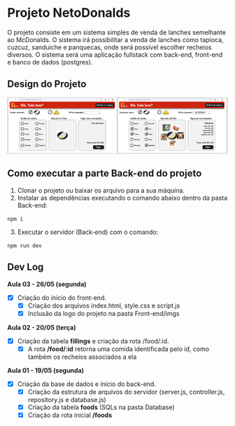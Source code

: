 # Projeto NetoDonalds

O projeto consiste em um sistema simples de venda de lanches semelhante ao McDonalds. O sistema irá possibilitar a venda de lanches como tapioca, cuzcuz, sanduiche e panquecas, onde será possível escolher recheios diversos. O sistema será uma aplicação fullstack com back-end, front-end e banco de dados (postgres).

## Design do Projeto

![alt text](image-1.png)

## Como executar a parte Back-end do projeto

1. Clonar o projeto ou baixar os arquivo para a sua máquina.
2. Instalar as dependências executando o comando abaixo dentro da pasta Back-end:

```
npm i
```

3. Executar o servidor (Back-end) com o comando:

```
npm run dev
```

## Dev Log

**Aula 03 - 26/05 (segunda)**

- [x] Criação do início do front-end.
  - [x] Criação dos arquivos index.html, style.css e script.js
  - [x] Inclusão da logo do projeto na pasta Front-end/imgs

**Aula 02 - 20/05 (terça)**

- [x] Criação da tabela **fillings** e criação da rota /food/:id.
  - [x] A rota **/food/:id** retorna uma comida identificada pelo id, como também os recheios associados a ela

**Aula 01 - 19/05 (segunda)**

- [x] Criação da base de dados e início do back-end.
  - [x] Criação da estrutura de arquivos do servidor (server.js, controller.js, repository.js e database.js)
  - [x] Criação da tabela **foods** (SQLs na pasta Database)
  - [x] Criação da rota inicial **/foods**